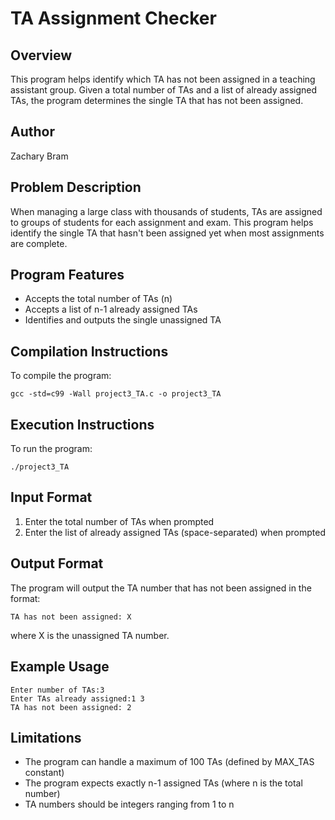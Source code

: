 # TA Assignment Checker

## Overview
This program helps identify which TA has not been assigned in a teaching assistant group. Given a total number of TAs and a list of already assigned TAs, the program determines the single TA that has not been assigned.

## Author
Zachary Bram

## Problem Description
When managing a large class with thousands of students, TAs are assigned to groups of students for each assignment and exam. This program helps identify the single TA that hasn't been assigned yet when most assignments are complete.

## Program Features
- Accepts the total number of TAs (n)
- Accepts a list of n-1 already assigned TAs
- Identifies and outputs the single unassigned TA

## Compilation Instructions
To compile the program:
```
gcc -std=c99 -Wall project3_TA.c -o project3_TA
```

## Execution Instructions
To run the program:
```
./project3_TA
```

## Input Format
1. Enter the total number of TAs when prompted
2. Enter the list of already assigned TAs (space-separated) when prompted

## Output Format
The program will output the TA number that has not been assigned in the format:
```
TA has not been assigned: X
```
where X is the unassigned TA number.

## Example Usage
```
Enter number of TAs:3
Enter TAs already assigned:1 3
TA has not been assigned: 2
```

## Limitations
- The program can handle a maximum of 100 TAs (defined by MAX_TAS constant)
- The program expects exactly n-1 assigned TAs (where n is the total number)
- TA numbers should be integers ranging from 1 to n
